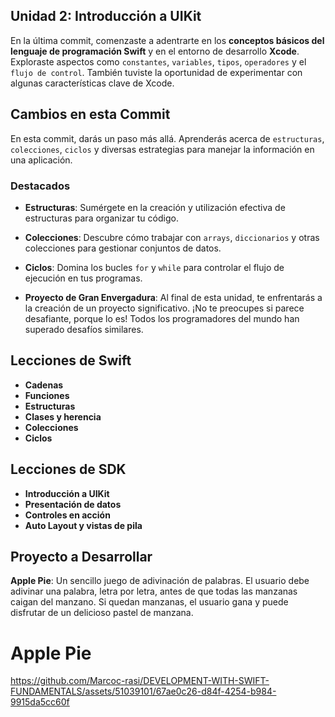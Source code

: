 ## Unidad 2: Introducción a UIKit

En la última commit, comenzaste a adentrarte en los **conceptos básicos del lenguaje de programación Swift** y en el entorno de desarrollo **Xcode**. Exploraste aspectos como `constantes`, `variables`, `tipos`, `operadores` y el `flujo de control`. También tuviste la oportunidad de experimentar con algunas características clave de Xcode.

## Cambios en esta Commit

En esta commit, darás un paso más allá. Aprenderás acerca de `estructuras`, `colecciones`, `ciclos` y diversas estrategias para manejar la información en una aplicación.

### Destacados

- **Estructuras**: Sumérgete en la creación y utilización efectiva de estructuras para organizar tu código.

- **Colecciones**: Descubre cómo trabajar con `arrays`, `diccionarios` y otras colecciones para gestionar conjuntos de datos.

- **Ciclos**: Domina los bucles `for` y `while` para controlar el flujo de ejecución en tus programas.

- **Proyecto de Gran Envergadura**: Al final de esta unidad, te enfrentarás a la creación de un proyecto significativo. ¡No te preocupes si parece desafiante, porque lo es! Todos los programadores del mundo han superado desafíos similares.

## Lecciones de Swift

- **Cadenas**
- **Funciones**
- **Estructuras**
- **Clases y herencia**
- **Colecciones**
- **Ciclos**

## Lecciones de SDK

- **Introducción a UIKit**
- **Presentación de datos**
- **Controles en acción**
- **Auto Layout y vistas de pila**

## Proyecto a Desarrollar

**Apple Pie**: Un sencillo juego de adivinación de palabras. El usuario debe adivinar una palabra, letra por letra, antes de que todas las manzanas caigan del manzano. Si quedan manzanas, el usuario gana y puede disfrutar de un delicioso pastel de manzana.

# Apple Pie

https://github.com/Marcoc-rasi/DEVELOPMENT-WITH-SWIFT-FUNDAMENTALS/assets/51039101/67ae0c26-d84f-4254-b984-9915da5cc60f
